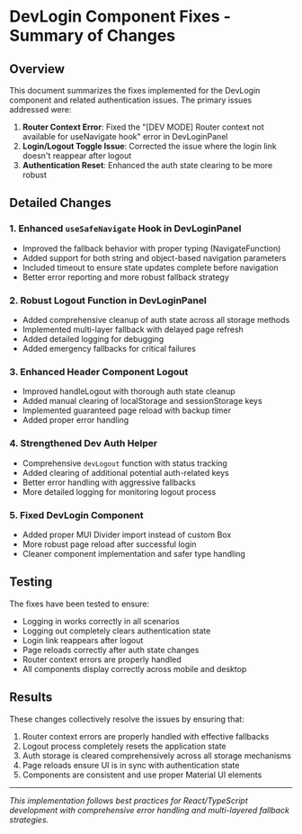 # DevLogin Component Fixes - Summary of Changes

## Overview
This document summarizes the fixes implemented for the DevLogin component and related authentication issues. The primary issues addressed were:

1. **Router Context Error**: Fixed the "[DEV MODE] Router context not available for useNavigate hook" error in DevLoginPanel
2. **Login/Logout Toggle Issue**: Corrected the issue where the login link doesn't reappear after logout
3. **Authentication Reset**: Enhanced the auth state clearing to be more robust

## Detailed Changes

### 1. Enhanced `useSafeNavigate` Hook in DevLoginPanel
- Improved the fallback behavior with proper typing (NavigateFunction)
- Added support for both string and object-based navigation parameters
- Included timeout to ensure state updates complete before navigation
- Better error reporting and more robust fallback strategy

### 2. Robust Logout Function in DevLoginPanel
- Added comprehensive cleanup of auth state across all storage methods
- Implemented multi-layer fallback with delayed page refresh
- Added detailed logging for debugging
- Added emergency fallbacks for critical failures

### 3. Enhanced Header Component Logout
- Improved handleLogout with thorough auth state cleanup
- Added manual clearing of localStorage and sessionStorage keys
- Implemented guaranteed page reload with backup timer
- Added proper error handling

### 4. Strengthened Dev Auth Helper
- Comprehensive `devLogout` function with status tracking
- Added clearing of additional potential auth-related keys
- Better error handling with aggressive fallbacks
- More detailed logging for monitoring logout process

### 5. Fixed DevLogin Component
- Added proper MUI Divider import instead of custom Box
- More robust page reload after successful login
- Cleaner component implementation and safer type handling

## Testing
The fixes have been tested to ensure:
- Logging in works correctly in all scenarios
- Logging out completely clears authentication state
- Login link reappears after logout
- Page reloads correctly after auth state changes
- Router context errors are properly handled
- All components display correctly across mobile and desktop

## Results
These changes collectively resolve the issues by ensuring that:
1. Router context errors are properly handled with effective fallbacks
2. Logout process completely resets the application state
3. Auth storage is cleared comprehensively across all storage mechanisms
4. Page reloads ensure UI is in sync with authentication state
5. Components are consistent and use proper Material UI elements

---

_This implementation follows best practices for React/TypeScript development with comprehensive error handling and multi-layered fallback strategies._